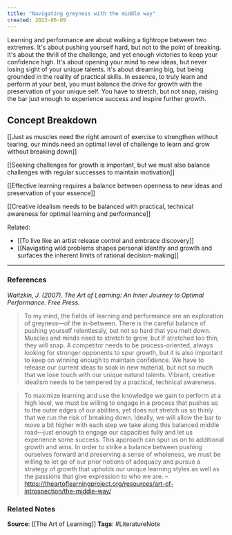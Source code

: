```yaml
---
title: "Navigating greyness with the middle way"
created: 2023-06-09
---
```


Learning and performance are about walking a tightrope between two extremes. It's about pushing yourself hard, but not to the point of breaking. It's about the thrill of the challenge, and yet enough victories to keep your confidence high. It's about opening your mind to new ideas, but never losing sight of your unique talents. It's about dreaming big, but being grounded in the reality of practical skills. In essence, to truly learn and perform at your best, you must balance the drive for growth with the preservation of your unique self. You have to stretch, but not snap, raising the bar just enough to experience success and inspire further growth.

## Concept Breakdown

[[Just as muscles need the right amount of exercise to strengthen without tearing, our minds need an optimal level of challenge to learn and grow without breaking down]]

[[Seeking challenges for growth is important, but we must also balance challenges with regular successes to maintain motivation]]

[[Effective learning requires a balance between openness to new ideas and preservation of your essence]]

[[Creative idealism needs to be balanced with practical, technical awareness for optimal learning and performance]]

Related:
- [[To live like an artist release control and embrace discovery]]
- [[Navigating wild problems shapes personal identity and growth and surfaces the inherent limits of rational decision-making]]

---
### References

*Waitzkin, J. (2007). The Art of Learning: An Inner Journey to Optimal Performance. Free Press.*

>To my mind, the fields of learning and performance are an exploration of greyness—of the in-between. There is the careful balance of pushing yourself relentlessly, but not so hard that you melt down. Muscles and minds need to stretch to grow, but if stretched too thin, they will snap. A competitor needs to be process-oriented, always looking for stronger opponents to spur growth, but it is also important to keep on winning enough to maintain confidence. We have to release our current ideas to soak in new material, but not so much that we lose touch with our unique natural talents. Vibrant, creative idealism needs to be tempered by a practical, technical awareness.

> To maximize learning and use the knowledge we gain to perform at a high level, we must be willing to engage in a process that pushes us to the outer edges of our abilities, yet does not stretch us so thinly that we run the risk of breaking down. Ideally, we will allow the bar to move a bit higher with each step we take along this balanced middle road—just enough to engage our capacities fully and let us experience some success. This approach can spur us on to additional growth and wins. In order to strike a balance between pushing ourselves forward and preserving a sense of wholeness, we must be willing to let go of our prior notions of adequacy and pursue a strategy of growth that upholds our unique learning styles as well as the passions that give expression to who we are. – https://theartoflearningproject.org/resources/art-of-introspection/the-middle-way/

### Related Notes
**Source**: [[The Art of Learning]]
**Tags**: #LiteratureNote 
